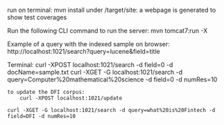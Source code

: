 run on terminal:
mvn install
under /target/site:
	a webpage is generated to show test coverages

Run the following CLI command to run the server:
	mvn tomcat7:run -X
	
Example of a query with the indexed sample on browser:
	http://localhost:1021/search?query=lucene&field=title

Terminal:
	curl -XPOST localhost:1021/search -d field=0 -d docName=sample.txt
	curl -XGET -G localhost:1021/search -d query=Computer%20mathematical%20science -d field=0 -d numRes=10
	
	to update the DFI corpus:
		curl -XPOST localhost:1021/update
		
	curl -XGET -G localhost:1021/search -d query=what%20is%20Fintech -d field=DFI -d numRes=10
